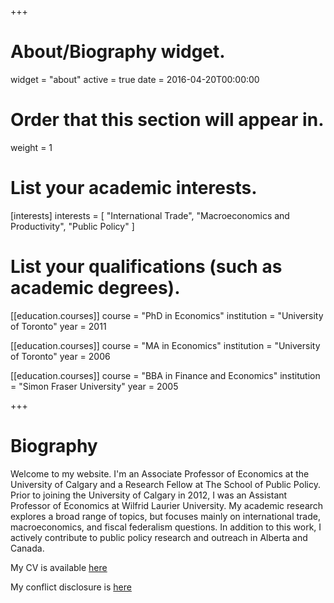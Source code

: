 +++
# About/Biography widget.
widget = "about"
active = true
date = 2016-04-20T00:00:00

# Order that this section will appear in.
weight = 1

# List your academic interests.
[interests]
  interests = [
    "International Trade",
    "Macroeconomics and Productivity",
    "Public Policy"
  ]

# List your qualifications (such as academic degrees).
[[education.courses]]
  course = "PhD in Economics"
  institution = "University of Toronto"
  year = 2011

[[education.courses]]
  course = "MA in Economics"
  institution = "University of Toronto"
  year = 2006

[[education.courses]]
  course = "BBA in Finance and Economics"
  institution = "Simon Fraser University"
  year = 2005
 
+++

# Biography

Welcome to my website. I'm an Associate Professor of Economics at the University of Calgary and a Research Fellow at The School of Public Policy. Prior to joining the University of Calgary in 2012, I was an Assistant Professor of Economics at Wilfrid Laurier University. My academic research explores a broad range of topics, but focuses mainly on international trade, macroeconomics, and fiscal federalism questions. In addition to this work, I actively contribute to public policy research and outreach in Alberta and Canada.

My CV is available [here](files/CV.pdf)

My conflict disclosure is [here](https://www.trevortombe.com/post/conflict/conflict/)
